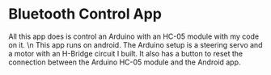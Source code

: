 # Bluetooth Control App
  All this app does is control an Arduino with an HC-05 module with my code on it. \n
 This app runs on android. The Arduino setup is a steering servo and a motor with an H-Bridge circuit I built.
It also has a button to reset the connection between the Arduino HC-05 module
and the Android app.